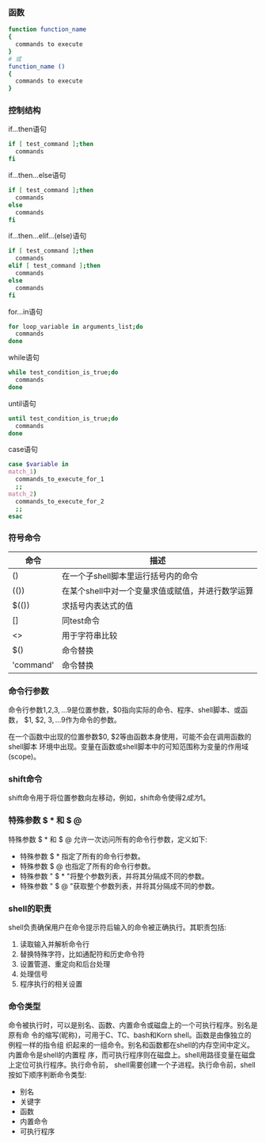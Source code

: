 ### 函数
``` bash
function function_name
{
  commands to execute
}
# 或
function_name ()
{
  commands to execute
}
```

### 控制结构
if...then语句
``` bash
if [ test_command ];then
  commands
fi
```
if...then...else语句
``` bash
if [ test_command ];then
  commands
else
  commands
fi
```
if...then...elif...(else)语句
``` bash
if [ test_command ];then
  commands
elif [ test_command ];then
  commands
else
  commands
fi
```
for...in语句
``` bash
for loop_variable in arguments_list;do
  commands
done
```
while语句
``` bash
while test_condition_is_true;do
  commands
done
```
until语句
``` bash
until test_condition_is_true;do
  commands
done
```
case语句
``` bash
case $variable in
match_1)
  commands_to_execute_for_1
  ;;
match_2)
  commands_to_execute_for_2
  ;;
esac
```
### 符号命令
| 命令        | 描述                                              |
| ----------- | ------------------------------------------------- |
| ()          | 在一个子shell脚本里运行括号内的命令               |
| (())        | 在某个shell中对一个变量求值或赋值，并进行数学运算 |
| $(())       | 求括号内表达式的值                                |
| []          | 同test命令                                        |
| <>          | 用于字符串比较                                    |
| $()         | 命令替换                                          |
| 'command'   | 命令替换                                          |

### 命令行参数
命令行参数$1,$2,$3,...$9是位置参数，$0指向实际的命令、程序、shell脚本、或函数，
$1, $2, $3,...$9作为命令的参数。

在一个函数中出现的位置参数$0, $2等由函数本身使用，可能不会在调用函数的shell脚本
环境中出现。变量在函数或shell脚本中的可知范围称为变量的作用域(scope)。

### shift命令
shift命令用于将位置参数向左移动，例如，shift命令使得$2成为$1。

### 特殊参数 $ * 和 $ @

特殊参数 $ * 和 $ @ 允许一次访问所有的命令行参数，定义如下:
* 特殊参数 $ * 指定了所有的命令行参数。
* 特殊参数 $ @ 也指定了所有的命令行参数。
* 特殊参数 " $ * "将整个参数列表，并将其分隔成不同的参数。
* 特殊参数 " $ @ "获取整个参数列表，并将其分隔成不同的参数。

### shell的职责
shell负责确保用户在命令提示符后输入的命令被正确执行。其职责包括:
1. 读取输入并解析命令行
2. 替换特殊字符，比如通配符和历史命令符
3. 设置管道、重定向和后台处理
4. 处理信号
5. 程序执行的相关设置

### 命令类型
命令被执行时，可以是别名、函数、内置命令或磁盘上的一个可执行程序。别名是原有命
令的缩写(昵称)，可用于C、TC、bash和Korn shell。函数是由像独立的例程一样的指令组
织起来的一组命令。别名和函数都在shell的内存空间中定义。内置命令是shell的内置程
序，而可执行程序则在磁盘上。shell用路径变量在磁盘上定位可执行程序。执行命令前，
shell需要创建一个子进程。执行命令前，shell按如下顺序判断命令类型:
* 别名
* 关键字
* 函数
* 内置命令
* 可执行程序
